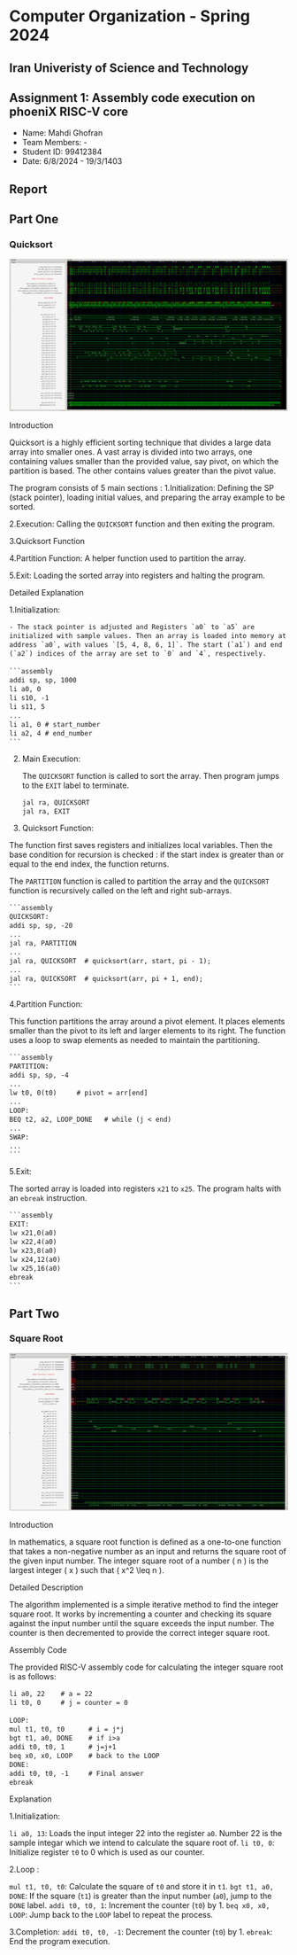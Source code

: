 Computer Organization - Spring 2024
==============================================================
## Iran Univeristy of Science and Technology
## Assignment 1: Assembly code execution on phoeniX RISC-V core

- Name: Mahdi Ghofran
- Team Members: -
- Student ID: 99412384
- Date: 6/8/2024 - 19/3/1403

## Report

## Part One

### Quicksort

![alt text](Documents/Images/sort.png)

Introduction

Quicksort is a highly efficient sorting technique that divides a large data array into smaller ones. A vast array is divided into two arrays, one containing values smaller than the provided value, say pivot, on which the partition is based. The other contains values greater than the pivot value.

The program consists of 5 main sections :
1.Initialization:
 Defining the SP (stack pointer), loading initial values, and preparing the array example to be sorted.

2.Execution:
Calling the `QUICKSORT` function and then exiting the program.

3.Quicksort Function

4.Partition Function: 
A helper function used to partition the array.

5.Exit:
 Loading the sorted array into registers and halting the program.




Detailed Explanation

1.Initialization:

    - The stack pointer is adjusted and Registers `a0` to `a5` are initialized with sample values. Then an array is loaded into memory at address `a0`, with values `[5, 4, 8, 6, 1]`. The start (`a1`) and end (`a2`) indices of the array are set to `0` and `4`, respectively.

    ```assembly
    addi sp, sp, 1000
    li a0, 0
    li s10, -1
    li s11, 5
    ...
    li a1, 0 # start_number
    li a2, 4 # end_number
    ```

2. Main Execution:

    The `QUICKSORT` function is called to sort the array. Then program jumps to the `EXIT` label to terminate.

    ```assembly
    jal ra, QUICKSORT
    jal ra, EXIT
    ```

3. Quicksort Function:

The function first saves registers and initializes local variables. Then the base condition for recursion is checked : if the start index is greater than or equal to the end index, the function returns.

The `PARTITION` function is called to partition the array and the `QUICKSORT` function is recursively called on the left and right sub-arrays.

    ```assembly
    QUICKSORT:
    addi sp, sp, -20
    ...
    jal ra, PARTITION
    ...
    jal ra, QUICKSORT  # quicksort(arr, start, pi - 1);
    ...
    jal ra, QUICKSORT  # quicksort(arr, pi + 1, end);
    ```

4.Partition Function:

 This function partitions the array around a pivot element. It places elements smaller than the pivot to its left and larger elements to its right. The function uses a loop to swap elements as needed to maintain the partitioning.

    ```assembly
    PARTITION:
    addi sp, sp, -4
    ...
    lw t0, 0(t0)     # pivot = arr[end]
    ...
    LOOP:
    BEQ t2, a2, LOOP_DONE   # while (j < end)
    ...
    SWAP:
    ...
    ```

5.Exit:

The sorted array is loaded into registers `x21` to `x25`. The program halts with an `ebreak` instruction.

    ```assembly
    EXIT:
    lw x21,0(a0)
    lw x22,4(a0)
    lw x23,8(a0)
    lw x24,12(a0)
    lw x25,16(a0)
    ebreak
    ```





## Part Two

### Square Root

![alt text](Documents/Images/square_root.png)

Introduction

In mathematics, a square root function is defined as a one-to-one function that takes a non-negative number as an input and returns the square root of the given input number.
The integer square root of a number \( n \) is the largest integer \( x \) such that \( x^2 \leq n \).

Detailed Description

The algorithm implemented is a simple iterative method to find the integer square root. It works by incrementing a counter and checking its square against the input number until the square exceeds the input number. The counter is then decremented to provide the correct integer square root.

Assembly Code

The provided RISC-V assembly code for calculating the integer square root is as follows:

```assembly
li a0, 22    # a = 22
li t0, 0     # j = counter = 0

LOOP:
mul t1, t0, t0      # i = j*j
bgt t1, a0, DONE    # if i>a
addi t0, t0, 1      # j=j+1
beq x0, x0, LOOP    # back to the LOOP
DONE:
addi t0, t0, -1     # Final answer
ebreak
```

Explanation

1.Initialization:

`li a0, 13`: Loads the input integer 22 into the register `a0`. Number 22 is the sample integar which we intend to calculate the square root of.
`li t0, 0`: Initialize register `t0` to 0 which is used as our counter.

2.Loop :

`mul t1, t0, t0`: Calculate the square of `t0` and store it in `t1`.
`bgt t1, a0, DONE`: If the square (`t1`) is greater than the input number (`a0`), jump to the `DONE` label.
`addi t0, t0, 1`: Increment the counter (`t0`) by 1.
`beq x0, x0, LOOP`: Jump back to the `LOOP` label to repeat the process.

3.Completion:
`addi t0, t0, -1`: Decrement the counter (`t0`) by 1.
`ebreak`: End the program execution.
